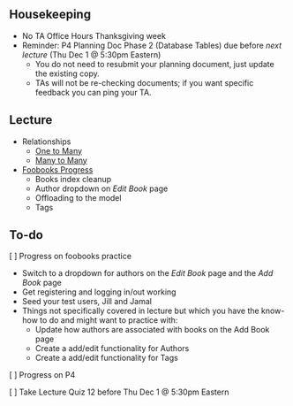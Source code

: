 ## Housekeeping
+ No TA Office Hours Thanksgiving week
+ Reminder: P4 Planning Doc Phase 2 (Database Tables) due before *next lecture* (Thu Dec 1 @ 5:30pm Eastern)
    + You do not need to resubmit your planning document, just update the existing copy.
    + TAs will not be re-checking documents; if you want specific feedback you can ping your TA.


## Lecture

+ Relationships
    + [One to Many](https://github.com/susanBuck/dwa15-fall2016-notes/blob/master/03_Laravel/26_Relationships_One_to_Many.md)
    + [Many to Many](https://github.com/susanBuck/dwa15-fall2016-notes/blob/master/03_Laravel/27_Relations_Many_to_Many.md)
+ [Foobooks Progress](https://github.com/susanBuck/dwa15-fall2016-notes/blob/master/03_Laravel/99_Foobooks_Lecture_12.md)
    + Books index cleanup
    + Author dropdown on *Edit Book* page
    + Offloading to the model
    + Tags

## To-do
[ ] Progress on foobooks practice

+ Switch to a dropdown for authors on the *Edit Book* page and the *Add Book* page
+ Get registering and logging in/out working
+ Seed your test users, Jill and Jamal
+ Things not specifically covered in lecture but which you have the know-how to do and might want to practice with:
    + Update how authors are associated with books on the Add Book page
    + Create a add/edit functionality for Authors
    + Create a add/edit functionality for Tags

[ ] Progress on P4

[ ] Take Lecture Quiz 12 before Thu Dec 1 @ 5:30pm Eastern
